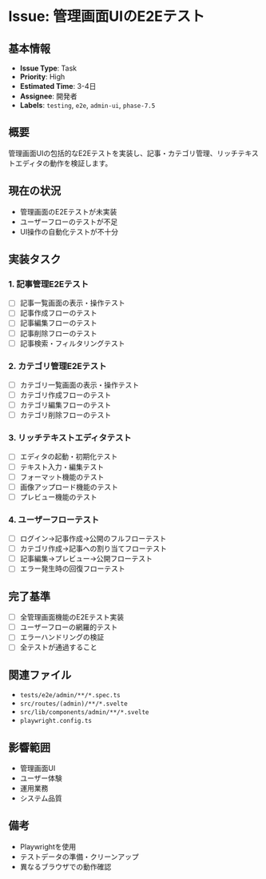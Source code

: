 # Issue: 管理画面UIのE2Eテスト

## 基本情報

- **Issue Type**: Task
- **Priority**: High
- **Estimated Time**: 3-4日
- **Assignee**: 開発者
- **Labels**: `testing`, `e2e`, `admin-ui`, `phase-7.5`

## 概要

管理画面UIの包括的なE2Eテストを実装し、記事・カテゴリ管理、リッチテキストエディタの動作を検証します。

## 現在の状況

- 管理画面のE2Eテストが未実装
- ユーザーフローのテストが不足
- UI操作の自動化テストが不十分

## 実装タスク

### 1. 記事管理E2Eテスト

- [ ] 記事一覧画面の表示・操作テスト
- [ ] 記事作成フローのテスト
- [ ] 記事編集フローのテスト
- [ ] 記事削除フローのテスト
- [ ] 記事検索・フィルタリングテスト

### 2. カテゴリ管理E2Eテスト

- [ ] カテゴリ一覧画面の表示・操作テスト
- [ ] カテゴリ作成フローのテスト
- [ ] カテゴリ編集フローのテスト
- [ ] カテゴリ削除フローのテスト

### 3. リッチテキストエディタテスト

- [ ] エディタの起動・初期化テスト
- [ ] テキスト入力・編集テスト
- [ ] フォーマット機能のテスト
- [ ] 画像アップロード機能のテスト
- [ ] プレビュー機能のテスト

### 4. ユーザーフローテスト

- [ ] ログイン→記事作成→公開のフルフローテスト
- [ ] カテゴリ作成→記事への割り当てフローテスト
- [ ] 記事編集→プレビュー→公開フローテスト
- [ ] エラー発生時の回復フローテスト

## 完了基準

- [ ] 全管理画面機能のE2Eテスト実装
- [ ] ユーザーフローの網羅的テスト
- [ ] エラーハンドリングの検証
- [ ] 全テストが通過すること

## 関連ファイル

- `tests/e2e/admin/**/*.spec.ts`
- `src/routes/(admin)/**/*.svelte`
- `src/lib/components/admin/**/*.svelte`
- `playwright.config.ts`

## 影響範囲

- 管理画面UI
- ユーザー体験
- 運用業務
- システム品質

## 備考

- Playwrightを使用
- テストデータの準備・クリーンアップ
- 異なるブラウザでの動作確認
